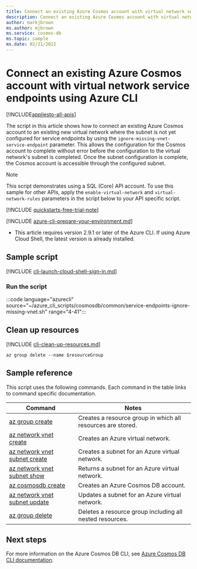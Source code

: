 ```yaml
---
title: Connect an existing Azure Cosmos account with virtual network service endpoints
description: Connect an existing Azure Cosmos account with virtual network service endpoints
author: markjbrown
ms.author: mjbrown
ms.service: cosmos-db
ms.topic: sample
ms.date: 02/21/2022
---
```


# Connect an existing Azure Cosmos account with virtual network service endpoints using Azure CLI

[!INCLUDE[appliesto-all-apis](../../../includes/appliesto-all-apis.md)]

The script in this article shows how to connect an existing Azure Cosmos account to an existing new virtual network where the subnet is not yet configured for service endpoints by using the `ignore-missing-vnet-service-endpoint` parameter. This allows the configuration for the Cosmos account to complete without error before the configuration to the virtual network's subnet is completed. Once the subnet configuration is complete, the Cosmos account is accessible through the configured subnet.

> [!NOTE]
> This script demonstrates using a SQL (Core) API account. To use this sample for other APIs, apply the `enable-virtual-network` and `virtual-network-rules` parameters in the script below to your API specific script.

[!INCLUDE [quickstarts-free-trial-note](../../../../../includes/quickstarts-free-trial-note.md)]

[!INCLUDE [azure-cli-prepare-your-environment.md](../../../../../includes/azure-cli-prepare-your-environment.md)]

- This article requires version 2.9.1 or later of the Azure CLI. If using Azure Cloud Shell, the latest version is already installed.

## Sample script

[!INCLUDE [cli-launch-cloud-shell-sign-in.md](../../../../../includes/cli-launch-cloud-shell-sign-in.md)]

### Run the script

:::code language="azurecli" source="~/azure_cli_scripts/cosmosdb/common/service-endpoints-ignore-missing-vnet.sh" range="4-41":::

## Clean up resources

[!INCLUDE [cli-clean-up-resources.md](../../../../../includes/cli-clean-up-resources.md)]

```azurecli
az group delete --name $resourceGroup
```

## Sample reference

This script uses the following commands. Each command in the table links to command specific documentation.

| Command | Notes |
|---|---|
| [az group create](/cli/azure/group#az_group_create) | Creates a resource group in which all resources are stored. |
| [az network vnet create](/cli/azure/network/vnet#az_network_vnet_create) | Creates an Azure virtual network. |
| [az network vnet subnet create](/cli/azure/network/vnet/subnet#az_network_vnet_subnet_create) | Creates a subnet for an Azure virtual network. |
| [az network vnet subnet show](/cli/azure/network/vnet/subnet#az_network_vnet_subnet_show) | Returns a subnet for an Azure virtual network. |
| [az cosmosdb create](/cli/azure/cosmosdb#az_cosmosdb_create) | Creates an Azure Cosmos DB account. |
| [az network vnet subnet update](/cli/azure/network/vnet/subnet#az_network_vnet_subnet_update) | Updates a subnet for an Azure virtual network. |
| [az group delete](/cli/azure/resource#az_resource_delete) | Deletes a resource group including all nested resources. |

## Next steps

For more information on the Azure Cosmos DB CLI, see [Azure Cosmos DB CLI documentation](/cli/azure/cosmosdb).


